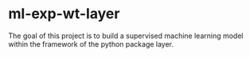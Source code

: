 # ml-exp-wt-layer
The goal of this project is to build a supervised machine learning model within the framework of the python package layer. 
